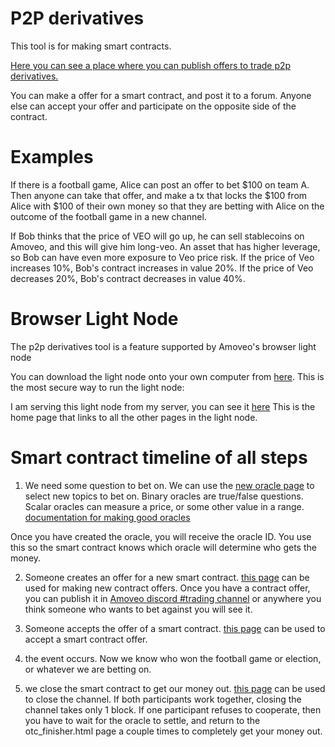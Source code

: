 P2P derivatives
========

This tool is for making smart contracts.

[Here you can see a place where you can publish offers to trade p2p derivatives.](http://159.89.87.58:8090/main.html)

You can make a offer for a smart contract, and post it to a forum.
Anyone else can accept your offer and participate on the opposite side of the contract.

Examples
========

If there is a football game, Alice can post an offer to bet $100 on team A. Then anyone can take that offer, and make a tx that locks the $100 from Alice with $100 of their own money so that they are betting with Alice on the outcome of the football game in a new channel.

If Bob thinks that the price of VEO will go up, he can sell stablecoins on Amoveo, and this will give him long-veo. An asset that has higher leverage, so Bob can have even more exposure to Veo price risk.
If the price of Veo increases 10%, Bob's contract increases in value 20%.
If the price of Veo decreases 20%, Bob's contract decreases in value 40%.

Browser Light Node
========

The p2p derivatives tool is a feature supported by Amoveo's browser light node

You can download the light node onto your own computer from [here](https://github.com/zack-bitcoin/light-node-amoveo). This is the most secure way to run the light node:

I am serving this light node from my server, you can see it [here](http://159.89.87.58:8080/home.html) This is the home page that links to all the other pages in the light node.


Smart contract timeline of all steps
========

1) We need some question to bet on. We can use the [new oracle page](http://159.89.87.58:8080/new_oracle.html) to select new topics to bet on. Binary oracles are true/false questions. Scalar oracles can measure a price, or some other value in a range. [documentation for making good oracles](../basics/using_oracle.md)

Once you have created the oracle, you will receive the oracle ID. You use this so the smart contract knows which oracle will determine who gets the money.

2) Someone creates an offer for a new smart contract.
[this page](http://159.89.87.58:8080/otc_derivatives.html) can be used for making new contract offers. Once you have a contract offer, you can publish it in [Amoveo discord #trading channel](https://discord.gg/xJQcVaT) or anywhere you think someone who wants to bet against you will see it.

3) Someone accepts the offer of a smart contract.
[this page](http://159.89.87.58:8080/otc_listener.html) can be used to accept a smart contract offer.

4) the event occurs. Now we know who won the football game or election, or whatever we are betting on.

5) we close the smart contract to get our money out.
[this page](http://159.89.87.58:8080/otc_finisher.html) can be used to close the channel.
If both participants work together, closing the channel takes only 1 block.
If one participant refuses to cooperate, then you have to wait for the oracle to settle, and return to the otc_finisher.html page a couple times to completely get your money out.
